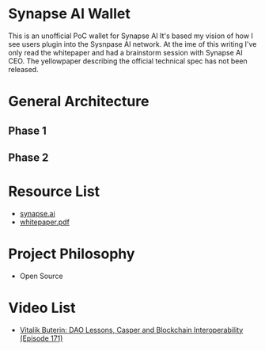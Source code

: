 # Synapse AI Wallet
This is an unofficial PoC wallet for Synapse AI
It's based my vision of how I see users plugin into the Sysnpase AI network.
At the ime of this writing I've only read the whitepaper and had a brainstorm session with Synapse AI CEO.
The yellowpaper describing the official technical spec has not been released.

# General Architecture
## Phase 1

## Phase 2


# Resource List
* [synapse.ai](https://synapse.ai/ "https://synapse.ai/")
* [whitepaper.pdf](https://s3.amazonaws.com/synapseai/whitepaper/whitepaper.pdf)



# Project Philosophy
* Open Source

# Video List
* [Vitalik Buterin: DAO Lessons, Casper and Blockchain Interoperability (Episode 171)](https://www.youtube.com/watch?v=3p8CGBgLTZQ)